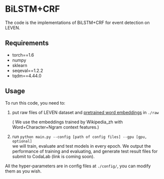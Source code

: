 # BiLSTM+CRF
The code is the implementations of BiLSTM+CRF for event detection on LEVEN. 

## Requirements

+ torch==1.6
+ numpy
+ sklearn
+ seqeval==1.2.2
+ tqdm==4.44.0

## Usage

To run this code, you need to:
1. put raw files of LEVEN dataset and [pretrained word embeddings](https://github.com/Embedding/Chinese-Word-Vectors) in `./raw`

    ( We use the embeddings trained by Wikipedia_zh with Word+Character+Ngram context features.)
2. run ```python main.py --config [path of config files] --gpu [gpu, optional]```  
we will train, evaluate and test models in every epoch. We output the performance of training and evaluating, and generate test result files for submit to CodaLab (link is coming soon).

All the hyper-parameters are in config files at `./config/`, you can modify them as you wish.
